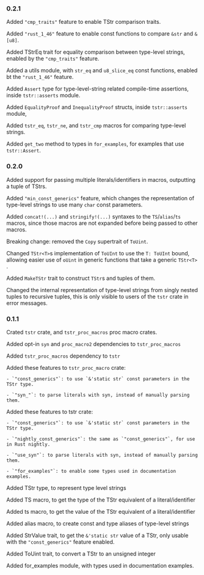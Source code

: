 ### 0.2.1

Added `"cmp_traits"` feature to enable TStr comparison traits.

Added `"rust_1_46"` feature to enable const functions to compare `&str` and `&[u8]`.

Added TStrEq trait for equality comparison between type-level strings, enabled by the `"cmp_traits"` feature.

Added a utils module, with `str_eq` and `u8_slice_eq` const functions, enabled bt the `"rust_1_46"` feature.

Added `Assert` type for type-level-string related compile-time assertions, inside `tstr::asserts` module.

Added `EqualityProof` and `InequalityProof` structs, inside `tstr::asserts` module,

Added `tstr_eq`, `tstr_ne`, and `tstr_cmp` macros for comparing type-level strings.

Added `get_two` method to types in `for_examples`, for examples that use `tstr::Assert`.

### 0.2.0

Added support for passing multiple literals/identifiers in macros, outputting a tuple of TStrs.

Added `"min_const_generics"` feature, which changes the representation of type-level strings to use many `char` const parameters.

Added `concat!(...)` and `stringify!(...)` syntaxes to the `TS`/`alias`/`ts` macros,
since those macros are not expanded before being passed to other macros.

Breaking change: removed the `Copy` supertrait of `ToUint`.

Changed `TStr<T>`s implementation of `ToUInt` to use the `T: ToUInt` bound, allowing easier use of `oUint` in generic functions that take a generic `TStr<T>` .

Added `MakeTStr` trait to construct `TStr`s and tuples of them.

Changed the internal representation of type-level strings from singly nested tuples to 
recursive tuples, this is only visible to users of the `tstr` crate in error messages.

### 0.1.1

Crated `tstr` crate, and `tstr_proc_macros` proc macro crates.

Added opt-in `syn` and `proc_macro2` dependencies to `tstr_proc_macros`

Added `tstr_proc_macros` dependency to `tstr`

Added these features to `tstr_proc_macro` crate:
    
    - `"const_generics"`: to use `&'static str` const parameters in the TStr type.
    
    - `"syn_"`: to parse literals with syn, instead of manually parsing them.

Added these features to tstr crate:
    
    - `"const_generics"`: to use `&'static str` const parameters in the TStr type.
    
    - `"nightly_const_generics"`: the same as `"const_generics"`, for use in Rust nightly.
    
    - `"use_syn"`: to parse literals with syn, instead of manually parsing them.
    
    - `"for_examples"`: to enable some types used in documentation examples.

Added TStr type, to represent type level strings

Added TS macro, to get the type of the TStr equivalent of a literal/identifier

Added ts macro, to get the value of the TStr equivalent of a literal/identifier

Added alias macro, to create const and type aliases of type-level strings

Added StrValue trait, to get the `&'static str` value of a TStr, only usable with the `"const_generics"`  feature enabled.

Added ToUint trait, to convert a TStr to an unsigned integer

Added for_examples module, with types used in documentation examples.